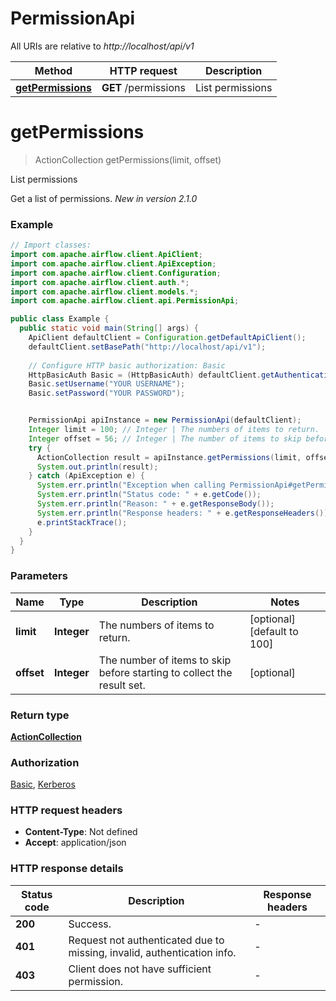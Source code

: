 # PermissionApi

All URIs are relative to *http://localhost/api/v1*

Method | HTTP request | Description
------------- | ------------- | -------------
[**getPermissions**](PermissionApi.md#getPermissions) | **GET** /permissions | List permissions


<a name="getPermissions"></a>
# **getPermissions**
> ActionCollection getPermissions(limit, offset)

List permissions

Get a list of permissions.  *New in version 2.1.0* 

### Example
```java
// Import classes:
import com.apache.airflow.client.ApiClient;
import com.apache.airflow.client.ApiException;
import com.apache.airflow.client.Configuration;
import com.apache.airflow.client.auth.*;
import com.apache.airflow.client.models.*;
import com.apache.airflow.client.api.PermissionApi;

public class Example {
  public static void main(String[] args) {
    ApiClient defaultClient = Configuration.getDefaultApiClient();
    defaultClient.setBasePath("http://localhost/api/v1");
    
    // Configure HTTP basic authorization: Basic
    HttpBasicAuth Basic = (HttpBasicAuth) defaultClient.getAuthentication("Basic");
    Basic.setUsername("YOUR USERNAME");
    Basic.setPassword("YOUR PASSWORD");


    PermissionApi apiInstance = new PermissionApi(defaultClient);
    Integer limit = 100; // Integer | The numbers of items to return.
    Integer offset = 56; // Integer | The number of items to skip before starting to collect the result set.
    try {
      ActionCollection result = apiInstance.getPermissions(limit, offset);
      System.out.println(result);
    } catch (ApiException e) {
      System.err.println("Exception when calling PermissionApi#getPermissions");
      System.err.println("Status code: " + e.getCode());
      System.err.println("Reason: " + e.getResponseBody());
      System.err.println("Response headers: " + e.getResponseHeaders());
      e.printStackTrace();
    }
  }
}
```

### Parameters

Name | Type | Description  | Notes
------------- | ------------- | ------------- | -------------
 **limit** | **Integer**| The numbers of items to return. | [optional] [default to 100]
 **offset** | **Integer**| The number of items to skip before starting to collect the result set. | [optional]

### Return type

[**ActionCollection**](ActionCollection.md)

### Authorization

[Basic](../README.md#Basic), [Kerberos](../README.md#Kerberos)

### HTTP request headers

 - **Content-Type**: Not defined
 - **Accept**: application/json

### HTTP response details
| Status code | Description | Response headers |
|-------------|-------------|------------------|
**200** | Success. |  -  |
**401** | Request not authenticated due to missing, invalid, authentication info. |  -  |
**403** | Client does not have sufficient permission. |  -  |

